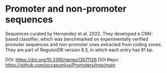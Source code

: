 # Promoter and non-promoter sequences
Sequences curated by Hernandez et al. 2022. They developed a CNN-based classifier, which was benchmarked on experimentally verified promoter sequences and non-promoter ones extracted from coding zones. They are part of RegulonDB version 9.3, in which each entry has 81 bp.

DOI: https://doi.org/10.3390/genes13071126
DOI Repo: https://github.com/occasumlux/Promoters/tree/main




